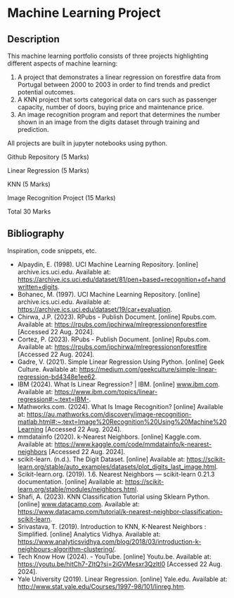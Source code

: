 # Machine Learning Project

## Description

This machine learning portfolio consists of three projects highlighting different aspects of machine learning: 
1. A project that demonstrates a linear regression on forestfire data from Portugal between 2000 to 2003 in order to find trends and predict potential outcomes.
2. A KNN project that sorts categorical data on cars such as passenger capacity, number of doors, buying price and maintenance price.
3. An image recognition program and report that determines the number shown in an image from the digits dataset through training and prediction.

All projects are built in jupyter notebooks using python.

Github Repository (5 Marks)

Linear Regression (5 Marks)

KNN (5 Marks)

Image Recognition Project (15 Marks)

Total 30 Marks

## Bibliography

Inspiration, code snippets, etc.
* Alpaydin, E. (1998). UCI Machine Learning Repository. [online] archive.ics.uci.edu. Available at: https://archive.ics.uci.edu/dataset/81/pen+based+recognition+of+handwritten+digits.
* Bohanec, M. (1997). UCI Machine Learning Repository. [online] archive.ics.uci.edu. Available at: https://archive.ics.uci.edu/dataset/19/car+evaluation.
* Chirwa, J.P. (2023). RPubs - Publish Document. [online] Rpubs.com. Available at: https://rpubs.com/jpchirwa/mlregressiononforestfire [Accessed 22 Aug. 2024].
* Cortez, P. (2023). RPubs - Publish Document. [online] Rpubs.com. Available at: https://rpubs.com/jpchirwa/mlregressiononforestfire [Accessed 22 Aug. 2024].
* Gadre, V. (2021). Simple Linear Regression Using Python. [online] Geek Culture. Available at: https://medium.com/geekculture/simple-linear-regression-bd4348e1ee62.
* IBM (2024). What Is Linear Regression? | IBM. [online] www.ibm.com. Available at: https://www.ibm.com/topics/linear-regression#:~:text=IBM-.
* Mathworks.com. (2024). What Is Image Recognition? [online] Available at: https://au.mathworks.com/discovery/image-recognition-matlab.html#:~:text=Image%20Recognition%20Using%20Machine%20Learning [Accessed 22 Aug. 2024].
* mmdatainfo (2020). k-Nearest Neighbors. [online] Kaggle.com. Available at: https://www.kaggle.com/code/mmdatainfo/k-nearest-neighbors [Accessed 22 Aug. 2024].
* scikit-learn. (n.d.). The Digit Dataset. [online] Available at: https://scikit-learn.org/stable/auto_examples/datasets/plot_digits_last_image.html.
* Scikit-learn.org. (2019). 1.6. Nearest Neighbors — scikit-learn 0.21.3 documentation. [online] Available at: https://scikit-learn.org/stable/modules/neighbors.html.
* Shafi, A. (2023). KNN Classification Tutorial using Sklearn Python. [online] www.datacamp.com. Available at: https://www.datacamp.com/tutorial/k-nearest-neighbor-classification-scikit-learn.
* Srivastava, T. (2019). Introduction to KNN, K-Nearest Neighbors : Simplified. [online] Analytics Vidhya. Available at: https://www.analyticsvidhya.com/blog/2018/03/introduction-k-neighbours-algorithm-clustering/.
* Tech Know How (2024). - YouTube. [online] Youtu.be. Available at: https://youtu.be/hitCh7-ZItQ?si=2iGVMesxr3QzItl0 [Accessed 22 Aug. 2024].
* Yale University (2019). Linear Regression. [online] Yale.edu. Available at: http://www.stat.yale.edu/Courses/1997-98/101/linreg.htm.
